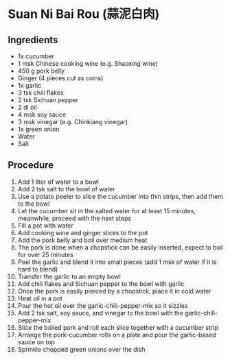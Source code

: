 # Suan Ni Bai Rou (蒜泥白肉)
## Ingredients
- 1x cucumber
- 1 msk Chinese cooking wine (e.g. Shaoxing wine)
- 450 g pork belly
- Ginger (4 pieces cut as coins)
- 1x garlic
- 3 tsk chili flakes
- 2 tsk Sichuan pepper
- 2 dl oil
- 4 msk soy sauce
- 3 msk vinegar (e.g. Chinkiang vinegar)
- 1x green onion
- Water
- Salt
## Procedure
1. Add 1 liter of water to a bowl
2. Add 2 tsk salt to the bowl of water
3. Use a potato peeler to slice the cucumber into thin strips, then add them to the bowl
4. Let the cucumber sit in the salted water for at least 15 minutes, meanwhile, proceed with the next steps
5. Fill a pot with water
6. Add cooking wine and ginger slices to the pot
7. Add the pork belly and boil over medium heat
8. The pork is done when a chopstick can be easily inserted, expect to boil for over 25 minutes
9. Peel the garlic and blend it into small pieces (add 1 msk of water if it is hard to blend)
10. Transfer the garlic to an empty bowl
11. Add chili flakes and Sichuan pepper to the bowl with garlic
12. Once the pork is easily pierced by a chopstick, place it in cold water
13. Heat oil in a pot
14. Pour the hot oil over the garlic-chili-pepper-mix so it sizzles
15. Add 2 tsk salt, soy sauce, and vinegar to the bowl with the garlic-chili-pepper-mix
16. Slice the boiled pork and roll each slice together with a cucumber strip
17. Arrange the pork-cucumber rolls on a plate and pour the garlic-based sauce on top
18. Sprinkle chopped green onions over the dish
